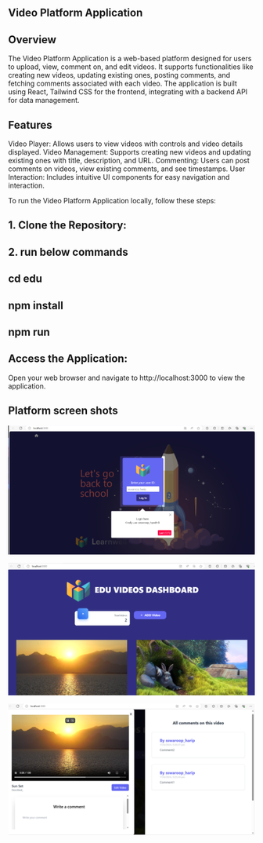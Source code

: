 ## Video Platform Application

## Overview
The Video Platform Application is a web-based platform designed for users to upload, view, comment on, and edit videos. It supports functionalities like creating new videos, updating existing ones, posting comments, and fetching comments associated with each video. The application is built using React, Tailwind CSS for the frontend, integrating with a backend API for data management.

## Features
Video Player: Allows users to view videos with controls and video details displayed.
Video Management: Supports creating new videos and updating existing ones with title, description, and URL.
Commenting: Users can post comments on videos, view existing comments, and see timestamps.
User Interaction: Includes intuitive UI components for easy navigation and interaction.

To run the Video Platform Application locally, follow these steps:

## 1.  Clone the Repository:

## 2. run below commands

## cd edu
## npm install
## npm run


## Access the Application:
Open your web browser and navigate to http://localhost:3000 to view the application.

## Platform screen shots

![alt text](./screenshots/Screenshot%20(616).png)

![alt text](./screenshots/Screenshot%20(617).png)

![alt text](./screenshots/Screenshot%20(619).png)